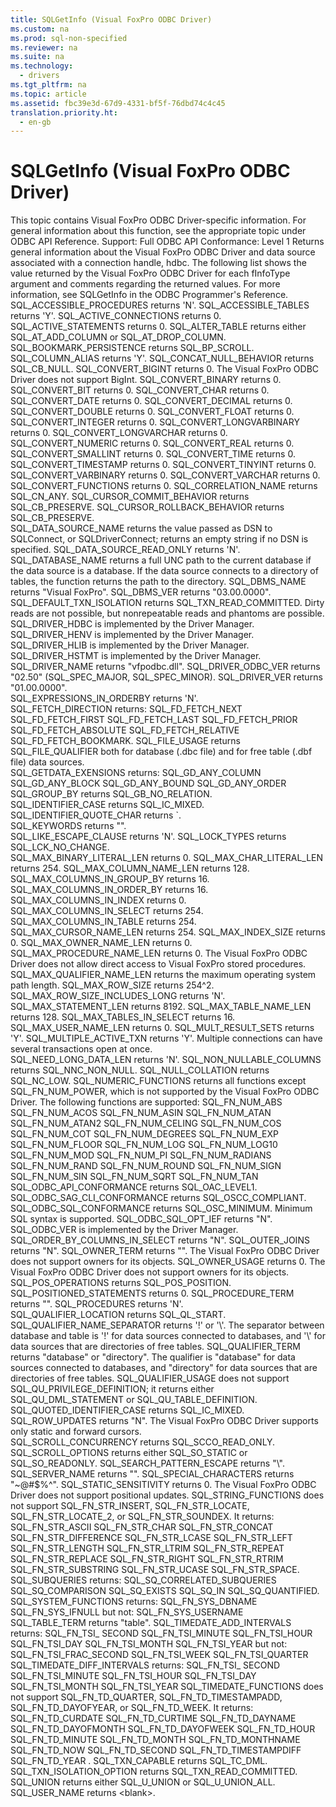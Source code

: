 ```yaml
---
title: SQLGetInfo (Visual FoxPro ODBC Driver)
ms.custom: na
ms.prod: sql-non-specified
ms.reviewer: na
ms.suite: na
ms.technology: 
  - drivers
ms.tgt_pltfrm: na
ms.topic: article
ms.assetid: fbc39e3d-67d9-4331-bf5f-76dbd74c4c45
translation.priority.ht: 
  - en-gb
---
```

# SQLGetInfo (Visual FoxPro ODBC Driver)
<?xml version="1.0" encoding="utf-8"?>
<developerReferenceWithoutSyntaxDocument xmlns="http://ddue.schemas.microsoft.com/authoring/2003/5" xmlns:xlink="http://www.w3.org/1999/xlink" xmlns:xsi="http://www.w3.org/2001/XMLSchema-instance" xsi:schemaLocation="http://ddue.schemas.microsoft.com/authoring/2003/5 http://dduestorage.blob.core.windows.net/ddueschema/developer.xsd">
  <introduction>
    <alert class="note">
      <para>This topic contains Visual FoxPro ODBC Driver-specific information. For general information about this function, see the appropriate topic under <legacyLink xlink:href="b7a49774-f458-44ce-9a04-a0457501405b">ODBC API Reference</legacyLink>.</para>
    </alert>
    <para>Support: Full </para>
    <para>ODBC API Conformance: Level 1</para>
    <para>Returns general information about the Visual FoxPro ODBC Driver and data source associated with a connection handle, <legacyItalic>hdbc</legacyItalic>. The following list shows the value returned by the Visual FoxPro ODBC Driver for each <legacyItalic>fInfoType</legacyItalic> argument and comments regarding the returned values.</para>
    <para>For more information, see <legacyLink xlink:href="49dceccc-d816-4ada-808c-4c6138dccb64">SQLGetInfo</legacyLink> in the <legacyItalic>ODBC Programmer's Reference</legacyItalic>.</para>
  </introduction>
  <section>
    <title>A</title>
    <content>
      <para>SQL_ACCESSIBLE_PROCEDURES returns 'N'.</para>
      <para>SQL_ACCESSIBLE_TABLES returns 'Y'.</para>
      <para>SQL_ACTIVE_CONNECTIONS returns 0.</para>
      <para>SQL_ACTIVE_STATEMENTS returns 0.</para>
      <para>SQL_ALTER_TABLE returns either SQL_AT_ADD_COLUMN or SQL_AT_DROP_COLUMN.</para>
    </content>
  </section>
  <section>
    <title>B</title>
    <content>
      <para>SQL_BOOKMARK_PERSISTENCE returns SQL_BP_SCROLL.</para>
    </content>
  </section>
  <section>
    <title>C</title>
    <content>
      <para>SQL_COLUMN_ALIAS returns 'Y'.</para>
      <para>SQL_CONCAT_NULL_BEHAVIOR returns SQL_CB_NULL.</para>
      <para>SQL_CONVERT_BIGINT returns 0. The Visual FoxPro ODBC Driver does not support <legacyItalic>BigInt</legacyItalic>.</para>
      <para>SQL_CONVERT_BINARY returns 0.</para>
      <para>SQL_CONVERT_BIT returns 0.</para>
      <para>SQL_CONVERT_CHAR returns 0.</para>
      <para>SQL_CONVERT_DATE returns 0.</para>
      <para>SQL_CONVERT_DECIMAL returns 0.</para>
      <para>SQL_CONVERT_DOUBLE returns 0.</para>
      <para>SQL_CONVERT_FLOAT returns 0.</para>
      <para>SQL_CONVERT_INTEGER returns 0.</para>
      <para>SQL_CONVERT_LONGVARBINARY returns 0.</para>
      <para>SQL_CONVERT_LONGVARCHAR returns 0.</para>
      <para>SQL_CONVERT_NUMERIC returns 0.</para>
      <para>SQL_CONVERT_REAL returns 0.</para>
      <para>SQL_CONVERT_SMALLINT returns 0.</para>
      <para>SQL_CONVERT_TIME returns 0.</para>
      <para>SQL_CONVERT_TIMESTAMP returns 0.</para>
      <para>SQL_CONVERT_TINYINT returns 0.</para>
      <para>SQL_CONVERT_VARBINARY returns 0.</para>
      <para>SQL_CONVERT_VARCHAR returns 0.</para>
      <para>SQL_CONVERT_FUNCTIONS returns 0.</para>
      <para>SQL_CORRELATION_NAME returns SQL_CN_ANY.</para>
      <para>SQL_CURSOR_COMMIT_BEHAVIOR returns SQL_CB_PRESERVE.</para>
      <para>SQL_CURSOR_ROLLBACK_BEHAVIOR returns SQL_CB_PRESERVE.</para>
    </content>
  </section>
  <section>
    <title>D</title>
    <content>
      <para>SQL_DATA_SOURCE_NAME returns the value passed as DSN to <legacyLink xlink:href="49cbfafa-b21e-4e89-b248-9c7098f46b20">SQLConnect</legacyLink>, or <legacyLink xlink:href="10492c8f-3a18-4971-9db8-879e878083b9">SQLDriverConnect</legacyLink>; returns an empty string if no DSN is specified.</para>
      <para>SQL_DATA_SOURCE_READ_ONLY returns 'N'.</para>
      <para>SQL_DATABASE_NAME returns a full UNC path to the current database if the data source is a <legacyLink xlink:href="a379b3cb-0393-46e7-b03b-724a56d8f31c">database</legacyLink>. If the data source connects to a directory of <legacyLink xlink:href="a379b3cb-0393-46e7-b03b-724a56d8f31c">tables</legacyLink>, the function returns the path to the directory.</para>
      <para>SQL_DBMS_NAME returns "Visual FoxPro".</para>
      <para>SQL_DBMS_VER returns "03.00.0000".</para>
      <para>SQL_DEFAULT_TXN_ISOLATION returns SQL_TXN_READ_COMMITTED. Dirty reads are not possible, but nonrepeatable reads and phantoms are possible.</para>
      <para>SQL_DRIVER_HDBC is implemented by the Driver Manager.</para>
      <para>SQL_DRIVER_HENV is implemented by the Driver Manager.</para>
      <para>SQL_DRIVER_HLIB is implemented by the Driver Manager.</para>
      <para>SQL_DRIVER_HSTMT is implemented by the Driver Manager.</para>
      <para>SQL_DRIVER_NAME returns "vfpodbc.dll".</para>
      <para>SQL_DRIVER_ODBC_VER returns "02.50" (SQL_SPEC_MAJOR, SQL_SPEC_MINOR).</para>
      <para>SQL_DRIVER_VER returns "01.00.0000".</para>
    </content>
  </section>
  <section>
    <title>E</title>
    <content>
      <para>SQL_EXPRESSIONS_IN_ORDERBY returns 'N'.</para>
    </content>
  </section>
  <section>
    <title>F</title>
    <content>
      <para>SQL_FETCH_DIRECTION returns:</para>
      <list class="bullet">
        <listItem>
          <para>SQL_FD_FETCH_NEXT</para>
        </listItem>
        <listItem>
          <para>SQL_FD_FETCH_FIRST</para>
        </listItem>
        <listItem>
          <para>SQL_FD_FETCH_LAST</para>
        </listItem>
        <listItem>
          <para>SQL_FD_FETCH_PRIOR</para>
        </listItem>
        <listItem>
          <para>SQL_FD_FETCH_ABSOLUTE</para>
        </listItem>
        <listItem>
          <para>SQL_FD_FETCH_RELATIVE</para>
        </listItem>
        <listItem>
          <para>SQL_FD_FETCH_BOOKMARK.</para>
        </listItem>
      </list>
      <para>SQL_FILE_USAGE returns SQL_FILE_QUALIFIER both for database (.dbc file) and for free table (.dbf file) data sources.</para>
    </content>
  </section>
  <section>
    <title>G-H</title>
    <content>
      <para>SQL_GETDATA_EXENSIONS returns:</para>
      <list class="bullet">
        <listItem>
          <para>SQL_GD_ANY_COLUMN</para>
        </listItem>
        <listItem>
          <para>SQL_GD_ANY_BLOCK</para>
        </listItem>
        <listItem>
          <para>SQL_GD_ANY_BOUND</para>
        </listItem>
        <listItem>
          <para>SQL_GD_ANY_ORDER</para>
        </listItem>
      </list>
      <para>SQL_GROUP_BY returns SQL_GB_NO_RELATION.</para>
    </content>
  </section>
  <section>
    <title>I-J</title>
    <content>
      <para>SQL_IDENTIFIER_CASE returns SQL_IC_MIXED.</para>
      <para>SQL_IDENTIFIER_QUOTE_CHAR returns `.</para>
    </content>
  </section>
  <section>
    <title>K</title>
    <content>
      <para>SQL_KEYWORDS returns "".</para>
    </content>
  </section>
  <section>
    <title>L</title>
    <content>
      <para>SQL_LIKE_ESCAPE_CLAUSE returns 'N'.</para>
      <para>SQL_LOCK_TYPES returns SQL_LCK_NO_CHANGE.</para>
    </content>
  </section>
  <section>
    <title>M</title>
    <content>
      <para>SQL_MAX_BINARY_LITERAL_LEN returns 0.</para>
      <para>SQL_MAX_CHAR_LITERAL_LEN returns 254.</para>
      <para>SQL_MAX_COLUMN_NAME_LEN returns 128.</para>
      <para>SQL_MAX_COLUMNS_IN_GROUP_BY returns 16.</para>
      <para>SQL_MAX_COLUMNS_IN_ORDER_BY returns 16.</para>
      <para>SQL_MAX_COLUMNS_IN_INDEX returns 0.</para>
      <para>SQL_MAX_COLUMNS_IN_SELECT returns 254.</para>
      <para>SQL_MAX_COLUMNS_IN_TABLE returns 254.</para>
      <para>SQL_MAX_CURSOR_NAME_LEN returns 254.</para>
      <para>SQL_MAX_INDEX_SIZE returns 0.</para>
      <para>SQL_MAX_OWNER_NAME_LEN returns 0.</para>
      <para>SQL_MAX_PROCEDURE_NAME_LEN returns 0. The Visual FoxPro ODBC Driver does not allow direct access to Visual FoxPro stored procedures.</para>
      <para>SQL_MAX_QUALIFIER_NAME_LEN returns the maximum operating system path length.</para>
      <para>SQL_MAX_ROW_SIZE returns 254^2.</para>
      <para>SQL_MAX_ROW_SIZE_INCLUDES_LONG returns 'N'.</para>
      <para>SQL_MAX_STATEMENT_LEN returns 8192.</para>
      <para>SQL_MAX_TABLE_NAME_LEN returns 128.</para>
      <para>SQL_MAX_TABLES_IN_SELECT returns 16.</para>
      <para>SQL_MAX_USER_NAME_LEN returns 0.</para>
      <para>SQL_MULT_RESULT_SETS returns 'Y'.</para>
      <para>SQL_MULTIPLE_ACTIVE_TXN returns 'Y'. Multiple connections can have several transactions open at once.</para>
    </content>
  </section>
  <section>
    <title>N</title>
    <content>
      <para>SQL_NEED_LONG_DATA_LEN returns 'N'.</para>
      <para>SQL_NON_NULLABLE_COLUMNS returns SQL_NNC_NON_NULL.</para>
      <para>SQL_NULL_COLLATION returns SQL_NC_LOW.</para>
      <para>SQL_NUMERIC_FUNCTIONS returns all functions except SQL_FN_NUM_POWER, which is not supported by the Visual FoxPro ODBC Driver. The following functions are supported:</para>
      <list class="bullet">
        <listItem>
          <para>SQL_FN_NUM_ABS</para>
        </listItem>
        <listItem>
          <para>SQL_FN_NUM_ACOS</para>
        </listItem>
        <listItem>
          <para>SQL_FN_NUM_ASIN</para>
        </listItem>
        <listItem>
          <para>SQL_FN_NUM_ATAN</para>
        </listItem>
        <listItem>
          <para>SQL_FN_NUM_ATAN2</para>
        </listItem>
        <listItem>
          <para>SQL_FN_NUM_CELING</para>
        </listItem>
        <listItem>
          <para>SQL_FN_NUM_COS</para>
        </listItem>
        <listItem>
          <para>SQL_FN_NUM_COT</para>
        </listItem>
        <listItem>
          <para>SQL_FN_NUM_DEGREES</para>
        </listItem>
        <listItem>
          <para>SQL_FN_NUM_EXP</para>
        </listItem>
        <listItem>
          <para>SQL_FN_NUM_FLOOR</para>
        </listItem>
        <listItem>
          <para>SQL_FN_NUM_LOG</para>
        </listItem>
        <listItem>
          <para>SQL_FN_NUM_LOG10</para>
        </listItem>
        <listItem>
          <para>SQL_FN_NUM_MOD</para>
        </listItem>
        <listItem>
          <para>SQL_FN_NUM_PI</para>
        </listItem>
        <listItem>
          <para>SQL_FN_NUM_RADIANS</para>
        </listItem>
        <listItem>
          <para>SQL_FN_NUM_RAND</para>
        </listItem>
        <listItem>
          <para>SQL_FN_NUM_ROUND</para>
        </listItem>
        <listItem>
          <para>SQL_FN_NUM_SIGN</para>
        </listItem>
        <listItem>
          <para>SQL_FN_NUM_SIN</para>
        </listItem>
        <listItem>
          <para>SQL_FN_NUM_SQRT</para>
        </listItem>
        <listItem>
          <para>SQL_FN_NUM_TAN</para>
        </listItem>
      </list>
    </content>
  </section>
  <section>
    <title>O</title>
    <content>
      <para>SQL_ODBC_API_CONFORMANCE returns SQL_OAC_LEVEL1.</para>
      <para>SQL_ODBC_SAG_CLI_CONFORMANCE returns SQL_OSCC_COMPLIANT.</para>
      <para>SQL_ODBC_SQL_CONFORMANCE returns SQL_OSC_MINIMUM. Minimum SQL syntax is supported.</para>
      <para>SQL_ODBC_SQL_OPT_IEF returns "N".</para>
      <para>SQL_ODBC_VER is implemented by the Driver Manager.</para>
      <para>SQL_ORDER_BY_COLUMNS_IN_SELECT returns "N".</para>
      <para>SQL_OUTER_JOINS returns "N".</para>
      <para>SQL_OWNER_TERM returns "". The Visual FoxPro ODBC Driver does not support owners for its objects.</para>
      <para>SQL_OWNER_USAGE returns 0. The Visual FoxPro ODBC Driver does not support owners for its objects.</para>
    </content>
  </section>
  <section>
    <title>P</title>
    <content>
      <para>SQL_POS_OPERATIONS returns SQL_POS_POSITION.</para>
      <para>SQL_POSITIONED_STATEMENTS returns 0.</para>
      <para>SQL_PROCEDURE_TERM returns "".</para>
      <para>SQL_PROCEDURES returns 'N'.</para>
    </content>
  </section>
  <section>
    <title>Q</title>
    <content>
      <para>SQL_QUALIFIER_LOCATION returns SQL_QL_START.</para>
      <para>SQL_QUALIFIER_NAME_SEPARATOR returns '!' or '\'. The separator between database and table is '!' for data sources connected to <legacyLink xlink:href="a379b3cb-0393-46e7-b03b-724a56d8f31c">databases</legacyLink>, and '\' for data sources that are directories of <legacyLink xlink:href="a379b3cb-0393-46e7-b03b-724a56d8f31c">free tables</legacyLink>.</para>
      <para>SQL_QUALIFIER_TERM returns "database" or "directory". The qualifier is "database" for data sources connected to <legacyLink xlink:href="a379b3cb-0393-46e7-b03b-724a56d8f31c">databases</legacyLink>, and "directory" for data sources that are directories of <legacyLink xlink:href="a379b3cb-0393-46e7-b03b-724a56d8f31c">free tables</legacyLink>.</para>
      <para>SQL_QUALIFIER_USAGE does not support SQL_QU_PRIVILEGE_DEFINITION; it returns either SQL_QU_DML_STATEMENT or SQL_QU_TABLE_DEFINITION.</para>
      <para>SQL_QUOTED_IDENTIFIER_CASE returns SQL_IC_MIXED.</para>
    </content>
  </section>
  <section>
    <title>R</title>
    <content>
      <para>SQL_ROW_UPDATES returns "N". The Visual FoxPro ODBC Driver supports only static and forward cursors.</para>
    </content>
  </section>
  <section>
    <title>S</title>
    <content>
      <para>SQL_SCROLL_CONCURRENCY returns SQL_SCCO_READ_ONLY.</para>
      <para>SQL_SCROLL_OPTIONS returns either SQL_SO_STATIC or SQL_SO_READONLY.</para>
      <para>SQL_SEARCH_PATTERN_ESCAPE returns "\".</para>
      <para>SQL_SERVER_NAME returns "".</para>
      <para>SQL_SPECIAL_CHARACTERS returns "~@#$%^".</para>
      <para>SQL_STATIC_SENSITIVITY returns 0. The Visual FoxPro ODBC Driver does not support positional updates.</para>
      <para>SQL_STRING_FUNCTIONS does not support SQL_FN_STR_INSERT, SQL_FN_STR_LOCATE, SQL_FN_STR_LOCATE_2, or SQL_FN_STR_SOUNDEX. </para>
      <para>It returns:</para>
      <list class="bullet">
        <listItem>
          <para>SQL_FN_STR_ASCII </para>
        </listItem>
        <listItem>
          <para>SQL_FN_STR_CHAR</para>
        </listItem>
        <listItem>
          <para>SQL_FN_STR_CONCAT</para>
        </listItem>
        <listItem>
          <para>SQL_FN_STR_DIFFERENCE</para>
        </listItem>
        <listItem>
          <para>SQL_FN_STR_LCASE</para>
        </listItem>
        <listItem>
          <para>SQL_FN_STR_LEFT</para>
        </listItem>
        <listItem>
          <para>SQL_FN_STR_LENGTH</para>
        </listItem>
        <listItem>
          <para>SQL_FN_STR_LTRIM</para>
        </listItem>
        <listItem>
          <para>SQL_FN_STR_REPEAT</para>
        </listItem>
        <listItem>
          <para>SQL_FN_STR_REPLACE</para>
        </listItem>
        <listItem>
          <para>SQL_FN_STR_RIGHT</para>
        </listItem>
        <listItem>
          <para>SQL_FN_STR_RTRIM</para>
        </listItem>
        <listItem>
          <para>SQL_FN_STR_SUBSTRING</para>
        </listItem>
        <listItem>
          <para>SQL_FN_STR_UCASE</para>
        </listItem>
        <listItem>
          <para>SQL_FN_STR_SPACE.</para>
        </listItem>
      </list>
      <para>SQL_SUBQUERIES returns:</para>
      <list class="bullet">
        <listItem>
          <para>SQL_SQ_CORRELATED_SUBQUERIES</para>
        </listItem>
        <listItem>
          <para>SQL_SQ_COMPARISON</para>
        </listItem>
        <listItem>
          <para>SQL_SQ_EXISTS</para>
        </listItem>
        <listItem>
          <para>SQL_SQ_IN</para>
        </listItem>
        <listItem>
          <para>SQL_SQ_QUANTIFIED.</para>
        </listItem>
      </list>
      <para>SQL_SYSTEM_FUNCTIONS returns:</para>
      <list class="bullet">
        <listItem>
          <para>SQL_FN_SYS_DBNAME</para>
        </listItem>
        <listItem>
          <para>SQL_FN_SYS_IFNULL</para>
        </listItem>
      </list>
      <para>but not:</para>
      <list class="bullet">
        <listItem>
          <para>SQL_FN_SYS_USERNAME</para>
        </listItem>
      </list>
    </content>
  </section>
  <section>
    <title>T</title>
    <content>
      <para>SQL_TABLE_TERM returns "table".</para>
      <para>SQL_TIMEDATE_ADD_INTERVALS returns:</para>
      <list class="bullet">
        <listItem>
          <para>SQL_FN_TSI_ SECOND</para>
        </listItem>
        <listItem>
          <para>SQL_FN_TSI_MINUTE </para>
        </listItem>
        <listItem>
          <para>SQL_FN_TSI_HOUR </para>
        </listItem>
        <listItem>
          <para>SQL_FN_TSI_DAY</para>
        </listItem>
        <listItem>
          <para>SQL_FN_TSI_MONTH</para>
        </listItem>
        <listItem>
          <para>SQL_FN_TSI_YEAR</para>
        </listItem>
      </list>
      <para>but not:</para>
      <list class="bullet">
        <listItem>
          <para>SQL_FN_TSI_FRAC_SECOND</para>
        </listItem>
        <listItem>
          <para>SQL_FN_TSI_WEEK</para>
        </listItem>
        <listItem>
          <para>SQL_FN_TSI_QUARTER</para>
        </listItem>
      </list>
      <para>SQL_TIMEDATE_DIFF_INTERVALS returns:</para>
      <list class="bullet">
        <listItem>
          <para>SQL_FN_TSI_ SECOND</para>
        </listItem>
        <listItem>
          <para>SQL_FN_TSI_MINUTE</para>
        </listItem>
        <listItem>
          <para>SQL_FN_TSI_HOUR</para>
        </listItem>
        <listItem>
          <para>SQL_FN_TSI_DAY</para>
        </listItem>
        <listItem>
          <para>SQL_FN_TSI_MONTH</para>
        </listItem>
        <listItem>
          <para>SQL_FN_TSI_YEAR</para>
        </listItem>
      </list>
      <para>SQL_TIMEDATE_FUNCTIONS does not support SQL_FN_TD_QUARTER, SQL_FN_TD_TIMESTAMPADD, SQL_FN_TD_DAYOFYEAR, or SQL_FN_TD_WEEK.</para>
      <para>It returns:</para>
      <list class="bullet">
        <listItem>
          <para>SQL_FN_TD_CURDATE </para>
        </listItem>
        <listItem>
          <para>SQL_FN_TD_CURTIME </para>
        </listItem>
        <listItem>
          <para>SQL_FN_TD_DAYNAME</para>
        </listItem>
        <listItem>
          <para>SQL_FN_TD_DAYOFMONTH</para>
        </listItem>
        <listItem>
          <para>SQL_FN_TD_DAYOFWEEK</para>
        </listItem>
        <listItem>
          <para>SQL_FN_TD_HOUR</para>
        </listItem>
        <listItem>
          <para>SQL_FN_TD_MINUTE</para>
        </listItem>
        <listItem>
          <para>SQL_FN_TD_MONTH</para>
        </listItem>
        <listItem>
          <para>SQL_FN_TD_MONTHNAME</para>
        </listItem>
        <listItem>
          <para>SQL_FN_TD_NOW</para>
        </listItem>
        <listItem>
          <para>SQL_FN_TD_SECOND</para>
        </listItem>
        <listItem>
          <para>SQL_FN_TD_TIMESTAMPDIFF </para>
        </listItem>
        <listItem>
          <para>SQL_FN_TD_YEAR .</para>
        </listItem>
      </list>
      <para>SQL_TXN_CAPABLE returns SQL_TC_DML.</para>
      <para>SQL_TXN_ISOLATION_OPTION returns SQL_TXN_READ_COMMITTED.</para>
    </content>
  </section>
  <section>
    <title>U-Z</title>
    <content>
      <para>SQL_UNION returns either SQL_U_UNION or SQL_U_UNION_ALL.</para>
      <para>SQL_USER_NAME returns &lt;blank&gt;.</para>
    </content>
  </section>
  <relatedTopics />
</developerReferenceWithoutSyntaxDocument>